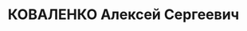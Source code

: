 ---
title: КОВАЛЕНКО Алексей Сергеевич
description: "1891 року народження, с. Миколаївка Азово-Чорноморського краю, українець,\
  \ освіта середня, член ВКП(б). Проживав: м. Краматорськ Донецької області, вул.\
  \ Шкільна, буд. № 43. Секретар міськкому КП(б)У. \n  Заарештований 3 жовтня 1937\
  \ року. Засуджений військовою колегією Верховного Суду СРСР до розстрілу з конфіскацією\
  \ майна. Вирок приведено до виконання у м. Сталіно (м. Донецьк) 2 грудня 1937 року.\
  \ \n  Реабілітований у 1956 році."
---